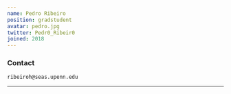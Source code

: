 ```yaml
---
name: Pedro Ribeiro
position: gradstudent
avatar: pedro.jpg
twitter: Pedr0_Ribeir0
joined: 2018
---
```




### Contact

<i class="fa fa-envelope-o"></i>  `ribeiroh@seas.upenn.edu`<br>


<hr>
